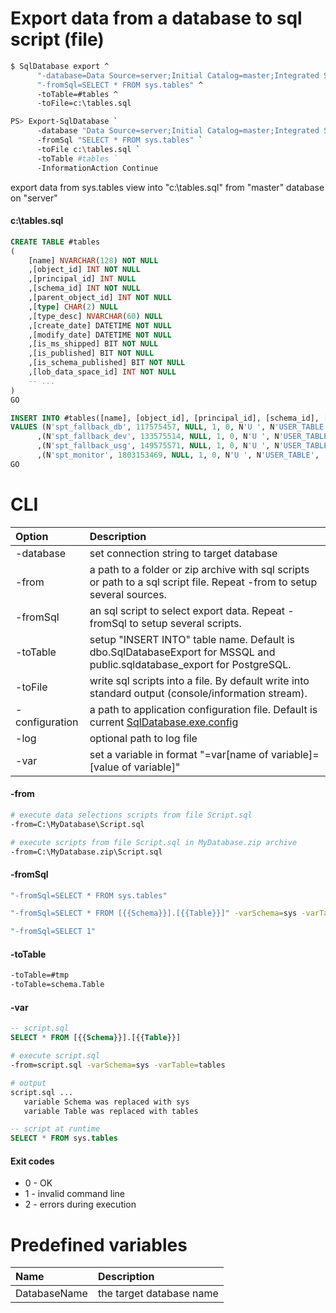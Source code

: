 ﻿Export data from a database to sql script (file)
=================

```bash
$ SqlDatabase export ^
      "-database=Data Source=server;Initial Catalog=master;Integrated Security=True" ^
      "-fromSql=SELECT * FROM sys.tables" ^
      -toTable=#tables ^
      -toFile=c:\tables.sql

PS> Export-SqlDatabase `
      -database "Data Source=server;Initial Catalog=master;Integrated Security=True" `
      -fromSql "SELECT * FROM sys.tables" `
      -toFile c:\tables.sql `
      -toTable #tables `
      -InformationAction Continue
```

export data from sys.tables view into "c:\tables.sql" from "master" database on "server"

#### c:\tables.sql

```sql
CREATE TABLE #tables
(
    [name] NVARCHAR(128) NOT NULL
    ,[object_id] INT NOT NULL
    ,[principal_id] INT NULL
    ,[schema_id] INT NOT NULL
    ,[parent_object_id] INT NOT NULL
    ,[type] CHAR(2) NULL
    ,[type_desc] NVARCHAR(60) NULL
    ,[create_date] DATETIME NOT NULL
    ,[modify_date] DATETIME NOT NULL
    ,[is_ms_shipped] BIT NOT NULL
    ,[is_published] BIT NOT NULL
    ,[is_schema_published] BIT NOT NULL
    ,[lob_data_space_id] INT NOT NULL
    -- ...
)
GO

INSERT INTO #tables([name], [object_id], [principal_id], [schema_id], [parent_object_id], [type], [type_desc], [create_date], [modify_date], [is_ms_shipped], [is_published], [is_schema_published], [lob_data_space_id] /* ... */)
VALUES (N'spt_fallback_db', 117575457, NULL, 1, 0, N'U ', N'USER_TABLE', '2003-04-08 09:18:01:557', '2018-11-30 15:06:04:520', 1, 0, 0, 0 /* ... */)
      ,(N'spt_fallback_dev', 133575514, NULL, 1, 0, N'U ', N'USER_TABLE', '2003-04-08 09:18:02:870', '2018-11-30 15:06:04:523', 1, 0, 0, 0 /* ... */)
      ,(N'spt_fallback_usg', 149575571, NULL, 1, 0, N'U ', N'USER_TABLE', '2003-04-08 09:18:04:180', '2018-11-30 15:06:04:527', 1, 0, 0, 0 /* ... */)
      ,(N'spt_monitor', 1803153469, NULL, 1, 0, N'U ', N'USER_TABLE', '2018-11-30 15:04:02:047', '2018-11-30 15:06:04:533', 1, 0, 0, 0 /* ... */)
GO
```

CLI
===

|Option|Description|
|:--|:----------|
|-database|set connection string to target database|
|-from|a path to a folder or zip archive with sql scripts or path to a sql script file. Repeat -from to setup several sources.|
|-fromSql|an sql script to select export data. Repeat -fromSql to setup several scripts.|
|-toTable|setup "INSERT INTO" table name. Default is dbo.SqlDatabaseExport for MSSQL and public.sqldatabase_export for PostgreSQL.|
|-toFile|write sql scripts into a file. By default write into standard output (console/information stream).|
|-configuration|a path to application configuration file. Default is current [SqlDatabase.exe.config](../ConfigurationFile)|
|-log|optional path to log file|
|-var|set a variable in format "=var[name of variable]=[value of variable]"|

#### -from

```bash
# execute data selections scripts from file Script.sql
-from=C:\MyDatabase\Script.sql

# execute scripts from file Script.sql in MyDatabase.zip archive
-from=C:\MyDatabase.zip\Script.sql
```

#### -fromSql

```bash
"-fromSql=SELECT * FROM sys.tables"

"-fromSql=SELECT * FROM [{{Schema}}].[{{Table}}]" -varSchema=sys -varTable=tables

"-fromSql=SELECT 1"
```

#### -toTable

```bash
-toTable=#tmp
-toTable=schema.Table
```

#### -var

```sql
-- script.sql
SELECT * FROM [{{Schema}}].[{{Table}}]
```

```bash
# execute script.sql
-from=script.sql -varSchema=sys -varTable=tables

# output
script.sql ...
   variable Schema was replaced with sys
   variable Table was replaced with tables
```

```sql
-- script at runtime
SELECT * FROM sys.tables
```

#### Exit codes
* 0 - OK
* 1 - invalid command line
* 2 - errors during execution

Predefined variables
========================

|Name|Description|
|:--|:----------|
|DatabaseName|the target database name|
